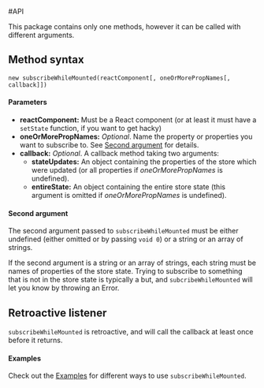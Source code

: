 #API

This package contains only one methods, however it can be called with different arguments.


## Method syntax

`new subscribeWhileMounted(reactComponent[, oneOrMorePropNames[, callback]])`

#### Parameters

* **reactComponent:** Must be a React component (or at least it must have a `setState` function, if you want to get hacky)
* **oneOrMorePropNames:** _Optional_. Name the property or properties you want to subscribe to. See [Second argument](#second-argument) for details.
* **callback:** _Optional_. A callback method taking two arguments:
    * **stateUpdates:** An object containing the properties of the store which were updated (or all properties if *oneOrMorePropNames* is undefined).
    * **entireState:** An object containing the entire store state (this argument is omitted if *oneOrMorePropNames* is undefined).


#### Second argument

The second argument passed to `subscribeWhileMounted` must be either undefined (either omitted or by passing `void 0`) or a string or an array of strings.

If the second argument is a string or an array of strings, each string must be names of properties of the store state. Trying to subscribe to something that is not in the store state is typically a but, and `subcribeWhileMounted` will let you know by throwing an Error.


## Retroactive listener

`subscribeWhileMounted` is retroactive, and will call the callback at least once before it returns.


#### Examples

Check out the [Examples](EXAMPLES.md) for different ways to use `subscribeWhileMounted`.
